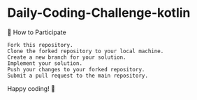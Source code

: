 # Daily-Coding-Challenge-kotlin

📌 How to Participate

    Fork this repository.
    Clone the forked repository to your local machine.
    Create a new branch for your solution.
    Implement your solution.
    Push your changes to your forked repository.
    Submit a pull request to the main repository.

Happy coding! 🎉
